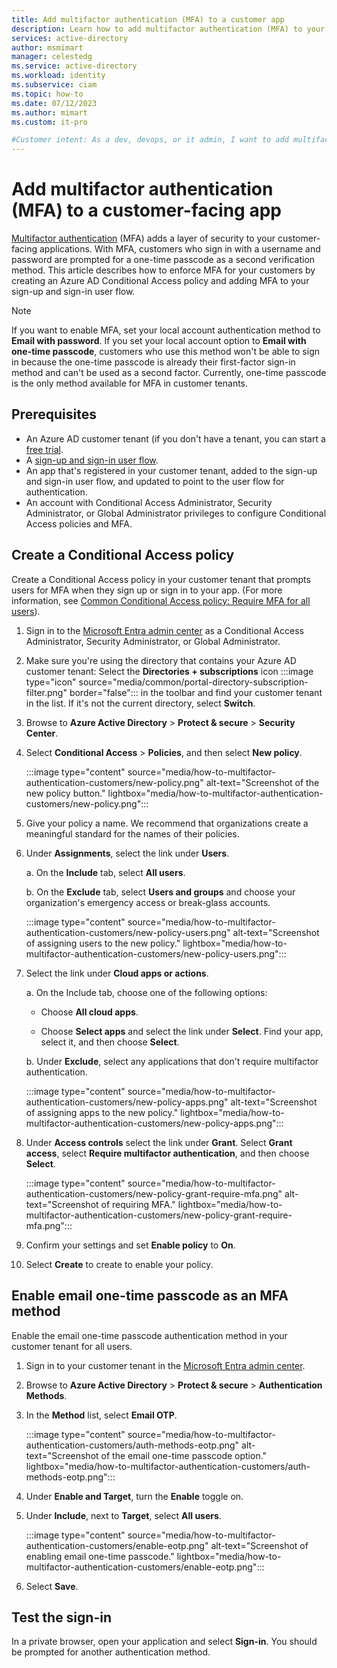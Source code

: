 ```yaml
---
title: Add multifactor authentication (MFA) to a customer app
description: Learn how to add multifactor authentication (MFA) to your customer-facing (CIAM) application. For example, add email one-time passcode as a second authentication factor to your CIAM sign-up and sign-in user flows.
services: active-directory
author: msmimart
manager: celestedg
ms.service: active-directory
ms.workload: identity
ms.subservice: ciam
ms.topic: how-to
ms.date: 07/12/2023
ms.author: mimart
ms.custom: it-pro

#Customer intent: As a dev, devops, or it admin, I want to add multifactor authentication to my customer-facing app.
---
```


# Add multifactor authentication (MFA) to a customer-facing app

[Multifactor authentication](../../authentication/concept-mfa-howitworks.md) (MFA) adds a layer of security to your customer-facing applications. With MFA, customers who sign in with a username and password are prompted for a one-time passcode as a second verification method. This article describes how to enforce MFA for your customers by creating an Azure AD Conditional Access policy and adding MFA to your sign-up and sign-in user flow.

> [!NOTE]
> If you want to enable MFA, set your local account authentication method to **Email with password**. If you set your local account option to **Email with one-time passcode**, customers who use this method won't be able to sign in because the one-time passcode is already their first-factor sign-in method and can't be used as a second factor. Currently, one-time passcode is the only method available for MFA in customer tenants.

## Prerequisites

- An Azure AD customer tenant (if you don't have a tenant, you can start a <a href="https://aka.ms/ciam-free-trial?wt.mc_id=ciamcustomertenantfreetrial_linkclick_content_cnl" target="_blank">free trial</a>.
- A [sign-up and sign-in user flow](how-to-user-flow-sign-up-sign-in-customers.md).
- An app that's registered in your customer tenant, added to the sign-up and sign-in user flow, and updated to point to the user flow for authentication.
- An account with Conditional Access Administrator, Security Administrator, or Global Administrator privileges to configure Conditional Access policies and MFA.

## Create a Conditional Access policy

Create a Conditional Access policy in your customer tenant that prompts users for MFA when they sign up or sign in to your app. (For more information, see [Common Conditional Access policy: Require MFA for all users](../../conditional-access/howto-conditional-access-policy-all-users-mfa.md)).

1. Sign in to the [Microsoft Entra admin center](https://entra.microsoft.com) as a Conditional Access Administrator, Security Administrator, or Global Administrator.

1. Make sure you're using the directory that contains your Azure AD customer tenant: Select the **Directories + subscriptions** icon :::image type="icon" source="media/common/portal-directory-subscription-filter.png" border="false"::: in the toolbar and find your customer tenant in the list. If it's not the current directory, select **Switch**.

1. Browse to **Azure Active Directory** > **Protect & secure** > **Security Center**.

1. Select **Conditional Access** > **Policies**, and then select **New policy**.

   :::image type="content" source="media/how-to-multifactor-authentication-customers/new-policy.png" alt-text="Screenshot of the new policy button." lightbox="media/how-to-multifactor-authentication-customers/new-policy.png":::

1. Give your policy a name. We recommend that organizations create a meaningful standard for the names of their policies.

1. Under **Assignments**, select the link under **Users**.

   a. On the **Include** tab, select **All users**.

   b. On the **Exclude** tab, select **Users and groups** and choose your organization's emergency access or break-glass accounts.

   :::image type="content" source="media/how-to-multifactor-authentication-customers/new-policy-users.png" alt-text="Screenshot of assigning users to the new policy." lightbox="media/how-to-multifactor-authentication-customers/new-policy-users.png":::

1. Select the link under **Cloud apps or actions**. 

   a. On the Include tab, choose one of the following options:

      - Choose **All cloud apps**.

      - Choose **Select apps** and select the link under **Select**. Find your app, select it, and then choose **Select**.

   b. Under **Exclude**, select any applications that don't require multifactor authentication.

   :::image type="content" source="media/how-to-multifactor-authentication-customers/new-policy-apps.png" alt-text="Screenshot of assigning apps to the new policy." lightbox="media/how-to-multifactor-authentication-customers/new-policy-apps.png":::

1. Under **Access controls** select the link under **Grant**. Select **Grant access**, select **Require multifactor authentication**, and then choose **Select**.

   :::image type="content" source="media/how-to-multifactor-authentication-customers/new-policy-grant-require-mfa.png" alt-text="Screenshot of requiring MFA." lightbox="media/how-to-multifactor-authentication-customers/new-policy-grant-require-mfa.png":::

1. Confirm your settings and set **Enable policy** to **On**.

1. Select **Create** to create to enable your policy.

## Enable email one-time passcode as an MFA method

Enable the email one-time passcode authentication method in your customer tenant for all users.

1. Sign in to your customer tenant in the [Microsoft Entra admin center](https://entra.microsoft.com).

1. Browse to **Azure Active Directory** > **Protect & secure** > **Authentication Methods**.

1. In the **Method** list, select **Email OTP**.

   :::image type="content" source="media/how-to-multifactor-authentication-customers/auth-methods-eotp.png" alt-text="Screenshot of the email one-time passcode option." lightbox="media/how-to-multifactor-authentication-customers/auth-methods-eotp.png":::

1. Under **Enable and Target**, turn the **Enable** toggle on.

1. Under **Include**, next to **Target**, select **All users**.

   :::image type="content" source="media/how-to-multifactor-authentication-customers/enable-eotp.png" alt-text="Screenshot of enabling email one-time passcode." lightbox="media/how-to-multifactor-authentication-customers/enable-eotp.png":::

1. Select **Save**.

## Test the sign-in

In a private browser, open your application and select **Sign-in**. You should be prompted for another authentication method.
 
